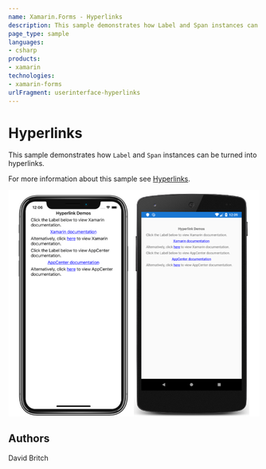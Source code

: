 ```yaml
---
name: Xamarin.Forms - Hyperlinks
description: This sample demonstrates how Label and Span instances can be turned into hyperlinks.
page_type: sample
languages:
- csharp
products:
- xamarin
technologies:
- xamarin-forms
urlFragment: userinterface-hyperlinks
---
```

# Hyperlinks

This sample demonstrates how `Label` and `Span` instances can be turned into hyperlinks.

For more information about this sample see [Hyperlinks](https://docs.microsoft.com/xamarin/xamarin-forms/user-interface/label#hyperlinks).

![Hyperlinks application screenshot](Screenshots/01All.png "Hyperlinks application screenshot")

## Authors

David Britch
